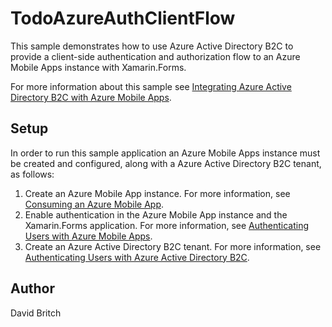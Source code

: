 TodoAzureAuthClientFlow
=======================

This sample demonstrates how to use Azure Active Directory B2C to provide a client-side authentication and authorization flow to an Azure Mobile Apps instance with Xamarin.Forms.

For more information about this sample see [Integrating Azure Active Directory B2C with Azure Mobile Apps](http://developer.xamarin.com/guides/cross-platform/xamarin-forms/web-services/authentication/azure-ad-b2c-mobile-app/).

Setup
-----

In order to run this sample application an Azure Mobile Apps instance must be created and configured, along with a Azure Active Directory B2C tenant, as follows:

1. Create an Azure Mobile App instance. For more information, see [Consuming an Azure Mobile App](https://developer.xamarin.com/guides/xamarin-forms/web-services/consuming/azure/).
1. Enable authentication in the Azure Mobile App instance and the Xamarin.Forms application. For more information, see [Authenticating Users with Azure Mobile Apps](https://developer.xamarin.com/guides/xamarin-forms/web-services/authentication/azure/).
1. Create an Azure Active Directory B2C tenant. For more information, see [Authenticating Users with Azure Active Directory B2C](https://developer.xamarin.com/guides/xamarin-forms/web-services/authentication/azure-ad-b2c/).

Author
------

David Britch
